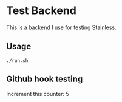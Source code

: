 # Test Backend

This is a backend I use for testing Stainless.

## Usage

```
./run.sh
```

## Github hook testing

Increment this counter: 5
